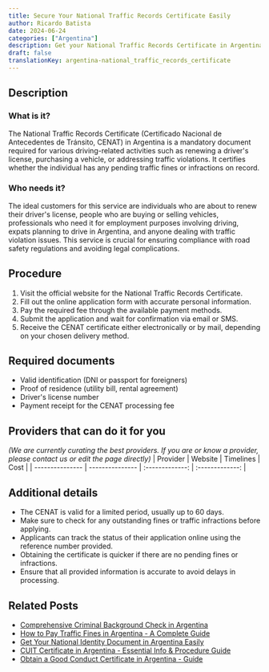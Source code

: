 ```yaml
---
title: Secure Your National Traffic Records Certificate Easily
author: Ricardo Batista
date: 2024-06-24
categories: ["Argentina"]
description: Get your National Traffic Records Certificate in Argentina swiftly. Follow these steps and gather the necessary documents.
draft: false
translationKey: argentina-national_traffic_records_certificate
---
```


## Description
### What is it?
The National Traffic Records Certificate (Certificado Nacional de Antecedentes de Tránsito, CENAT) in Argentina is a mandatory document required for various driving-related activities such as renewing a driver's license, purchasing a vehicle, or addressing traffic violations. It certifies whether the individual has any pending traffic fines or infractions on record.

### Who needs it?
The ideal customers for this service are individuals who are about to renew their driver's license, people who are buying or selling vehicles, professionals who need it for employment purposes involving driving, expats planning to drive in Argentina, and anyone dealing with traffic violation issues. This service is crucial for ensuring compliance with road safety regulations and avoiding legal complications.

## Procedure

1. Visit the official website for the National Traffic Records Certificate.
2. Fill out the online application form with accurate personal information.
3. Pay the required fee through the available payment methods.
4. Submit the application and wait for confirmation via email or SMS.
5. Receive the CENAT certificate either electronically or by mail, depending on your chosen delivery method.


## Required documents

- Valid identification (DNI or passport for foreigners)
- Proof of residence (utility bill, rental agreement)
- Driver's license number
- Payment receipt for the CENAT processing fee


## Providers that can do it for you
_(We are currently curating the best providers. If you are or know a provider, please contact us or edit the page directly)_
| Provider        |     Website     |     Timelines    |       Cost      |
| --------------- | --------------- |  :-------------: | :-------------: |

## Additional details

- The CENAT is valid for a limited period, usually up to 60 days.
- Make sure to check for any outstanding fines or traffic infractions before applying.
- Applicants can track the status of their application online using the reference number provided.
- Obtaining the certificate is quicker if there are no pending fines or infractions.
- Ensure that all provided information is accurate to avoid delays in processing.

## Related Posts

- [Comprehensive Criminal Background Check in Argentina](https://tramitit.com/guides/argentina/criminal_background_check/)
- [How to Pay Traffic Fines in Argentina - A Complete Guide](https://tramitit.com/guides/argentina/traffic_fine_payment/)
- [Get Your National Identity Document in Argentina Easily](https://tramitit.com/guides/argentina/national_identity_document/)
- [CUIT Certificate in Argentina - Essential Info & Procedure Guide](https://tramitit.com/guides/argentina/cuit_certificate/)
- [Obtain a Good Conduct Certificate in Argentina - Guide](https://tramitit.com/guides/argentina/good_conduct_certificate/)